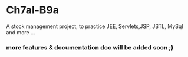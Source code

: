 # Ch7al-B9a

A stock management project, to practice JEE, Servlets,JSP, JSTL, MySql and more ...

### more features & documentation doc will be added soon ;)  
